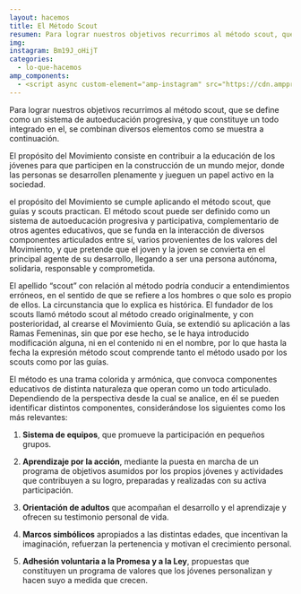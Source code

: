 ```yaml
---
layout: hacemos
title: El Método Scout
resumen: Para lograr nuestros objetivos recurrimos al método scout, que se define como un sistema de autoeducación progresiva
img: 
instagram: Bm19J_oHijT
categories: 
  - lo-que-hacemos
amp_components: 
  - <script async custom-element="amp-instagram" src="https://cdn.ampproject.org/v0/amp-instagram-0.1.js"></script>
---
```

Para lograr nuestros objetivos recurrimos al método scout, que se define como un sistema de autoeducación progresiva, y que constituye un todo integrado en el, se combinan diversos elementos como se muestra a continuación.

<amp-img width="1246" height="747" layout="responsive" alt="Metodo Scout" src="/assets/images/uploads/metodo.png"></amp-img>

El propósito del Movimiento consiste en contribuir a la educación de los jóvenes para que participen en la construcción de un mundo mejor, donde las personas se desarrollen plenamente y jueguen un papel activo en la sociedad.

el propósito del Movimiento se cumple aplicando el método scout, que guías y scouts practican. El método scout puede ser definido como un sistema de autoeducación progresiva y participativa, complementario de otros agentes educativos, que se funda en la interacción de diversos componentes articulados entre sí, varios provenientes de los valores del Movimiento, y que pretende que el joven y la joven se convierta en el principal agente de su desarrollo, llegando a ser una persona autónoma, solidaria, responsable y comprometida.

El apellido “scout” con relación al método podría conducir a entendimientos erróneos, en el sentido de que se refiere a los hombres o que solo es propio de ellos. La circunstancia que lo explica es histórica. El fundador de los scouts llamó método scout al método creado originalmente, y con posterioridad, al crearse el Movimiento Guía, se extendió su aplicación a las Ramas Femeninas, sin que por ese hecho, se le haya introducido modificación alguna, ni en el contenido ni en el nombre, por lo que hasta la fecha la expresión método scout comprende tanto el método usado por los scouts como por las guías.

El método es una trama colorida y armónica, que convoca componentes educativos de distinta naturaleza que operan como un todo articulado. Dependiendo de la perspectiva desde la cual se analice, en él se pueden identificar distintos componentes, considerándose los siguientes como los más relevantes:

1. **Sistema de equipos**, que promueve la participación en pequeños grupos.

2. **Aprendizaje por la acción**, mediante la puesta en marcha de un programa de objetivos asumidos por los propios jóvenes y actividades que contribuyen a su logro, preparadas y realizadas con su activa participación.

3. **Orientación de adultos** que acompañan el desarrollo y el aprendizaje y ofrecen su testimonio personal de vida.

4. **Marcos simbólicos** apropiados a las distintas edades, que incentivan la imaginación, refuerzan la pertenencia y motivan el crecimiento personal.

5. **Adhesión voluntaria a la Promesa y a la Ley**, propuestas que constituyen un programa de valores que los jóvenes personalizan y hacen suyo a medida que crecen.

